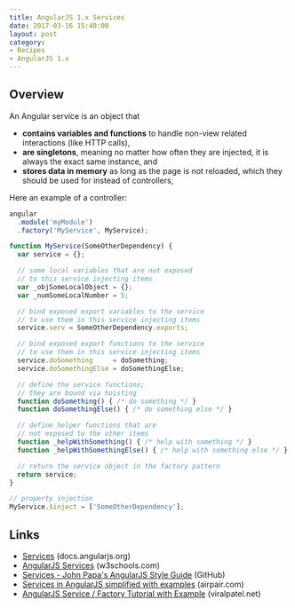 ```yaml
---
title: AngularJS 1.x Services
date: 2017-03-16 15:40:00
layout: post
category:
- Recipes
- AngularJS 1.x
---
```



## Overview

An Angular service is an object that
* **contains variables and functions** to handle non-view
  related interactions (like HTTP calls),
* **are singletons**, meaning no matter how often they are
  injected, it is always the exact same instance, and
* **stores data in memory** as long as the page is not reloaded,
  which they should be used for instead of controllers,

Here an example of a controller:
```javascript
angular
  .module('myModule')
  .factory('MyService', MyService);

function MyService(SomeOtherDependency) {
  var service = {};

  // some local variables that are not exposed
  // to this service injecting items
  var _objSomeLocalObject = {};
  var _numSomeLocalNumber = 5;

  // bind exposed export variables to the service 
  // to use them in this service injecting items
  service.serv = SomeOtherDependency.exports;

  // bind exposed export functions to the service 
  // to use them in this service injecting items
  service.doSomething     = doSomething;
  service.doSomethingElse = doSomethingElse;

  // define the service functions;
  // they are bound via hoisting
  function doSomething() { /* do something */ }
  function doSomethingElse() { /* do something else */ }

  // define helper functions that are
  // not exposed to the other items
  function _helpWithSomething() { /* help with something */ }
  function _helpWithSomethingElse() { /* help with something else */ }

  // return the service object in the factory pattern
  return service;
}

// property injection
MyService.$inject = ['SomeOtherDependency'];
```


## Links
* [Services](https://docs.angularjs.org/guide/services) (docs.angularjs.org)
* [AngularJS Services](https://www.w3schools.com/angular/angular_services.asp) (w3schools.com)
* [Services - John Papa's AngularJS Style Guide](https://github.com/johnpapa/angular-styleguide/blob/master/a1/README.md#services) (GitHub)
* [Services in AngularJS simplified with examples](https://www.airpair.com/javascript/posts/services-in-angularjs-simplified-with-examples) (airpair.com)
* [AngularJS Service / Factory Tutorial with Example](http://viralpatel.net/blogs/angularjs-service-factory-tutorial/) (viralpatel.net)
